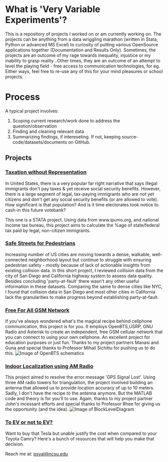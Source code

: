 # What is 'Very Variable Experiments'?

This is a repository of projects I worked on or am currently working on. The projects can be anything from a data wriggling  marathon (written in Stata, Python or advanced MS Excel) to curiosity of putting various OpenSource applications together (Documentation and Results Only). Sometimes, the projects are an outcome of my rage towards inequality, injustice or my inability to grasp reality ..Other times, they are an outcome of an attempt to level the playing field - free access to communication technologies, for eg. Either ways, feel free to re-use any of this for your mind pleasures or school projects.

# Process

A typical project involves:
1. Scoping current research/work done to address the question/observation
2. Finding and cleaning relevant data
3. Summarizing findings, if intereseting. If not, keeping source-code/datasets/documents on GitHub.


## Projects

### [Taxation without Representation](https://github.com/PSyalPySal/VeryVariableExperiments/tree/master/TaxationWithoutRepresentation)
<p> In United States, there is a very popular far right narrative that says illegal immigrants don't pay taxes & yet receive social security benefits. However, there is a large segment of legal, tax-paying immigrants who are not yet citizens and don't get any social security benefits (or are allowed to vote). How significant is that population? And is it time electorates took notice to cash-in this future votebank? </p>
This one is a STATA project. Using data from www.ipums.org, and national income tax bureau, this project aims to calculate the %age of state/federal tax paid by legal, non-citizen immigrants.

### [Safe Streets for Pedestrians](https://github.com/PSyalPySal/VeryVariableExperiments/tree/master/PolicyPathways_SaferStreets)
Increasing number of US cities are moving towards a dense, walkable, well-connected neighborhood layout but continue to struggle with ensuring pedestrian safety - mostly because of lack of actionable insights from existing collision data. In this short project, I reviewed collision data from the city of San Diego and California highway system to assess data quality. Besides concluding 'party-at-fault' there wasn't any other useful information in these datasets. Comparing the same to dense cities like NYC, I found that collision data in San Diego and most other cities in California lack the granularities to make progress beyond establishing party-at-fault.

### [Free For All GSM Network](https://github.com/PSyalPySal/VeryVariableExperiments/tree/master/FreeGSM)
If you've always wondered what's the magical recipe behind cellphone communication, this project is for you. It employs OpenBTS,USRP, GNU Radio and Asterisk to create an independent, free GSM cellular network that you can connect to using your own cellphone.
An excellent project for education purposes or just fun. Thanks to my project partners Manasi and Guna and special thanks to Professor Mihail Sichitiu for pushing us to do this.
![Image of OpenBTS schematics](https://github.com/PSyalPySal/VeryVariableExperiments/blob/master/FreeGSM/OpenBTS_Schematics.png)

### [Indoor Localization using AM Radio](https://github.com/PSyalPySal/VeryVariableExperiments/tree/master/IndoorLocalizationAMRadioWaves)
This project aimed to resolve the error message 'GPS Signal Lost'. Using three AM radio towers for triangulation, the project involved building an antenna that allowed us to provide location accuracy of up to 10 meters. Sadly, I don't have the recipe to the antenna anymore. But the MATLAB code and theory is for you'll to use. Again, thanks to my project partner John's incessant efforts and special thanks to Professor Rhee for giving us the opportunity (and the idea).
![Image of BlockLevelDiagram](https://github.com/PSyalPySal/VeryVariableExperiments/blob/master/IndoorLocalizationAMRadioWaves/BlockLevelDiagram.png)

### [To EV or not to EV?]()
<p>Want to buy that Tesla but unable justify the cost when compared to your Toyota Camry? Here's a bunch of resources that will help you make that decision. </p>












Reach me at: psyal@ncsu.edu
